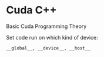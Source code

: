 # Cuda C++

Basic Cuda Programming Theory

Set code run on which kind of device:

```bash
__global__, __device__, __host__
```

